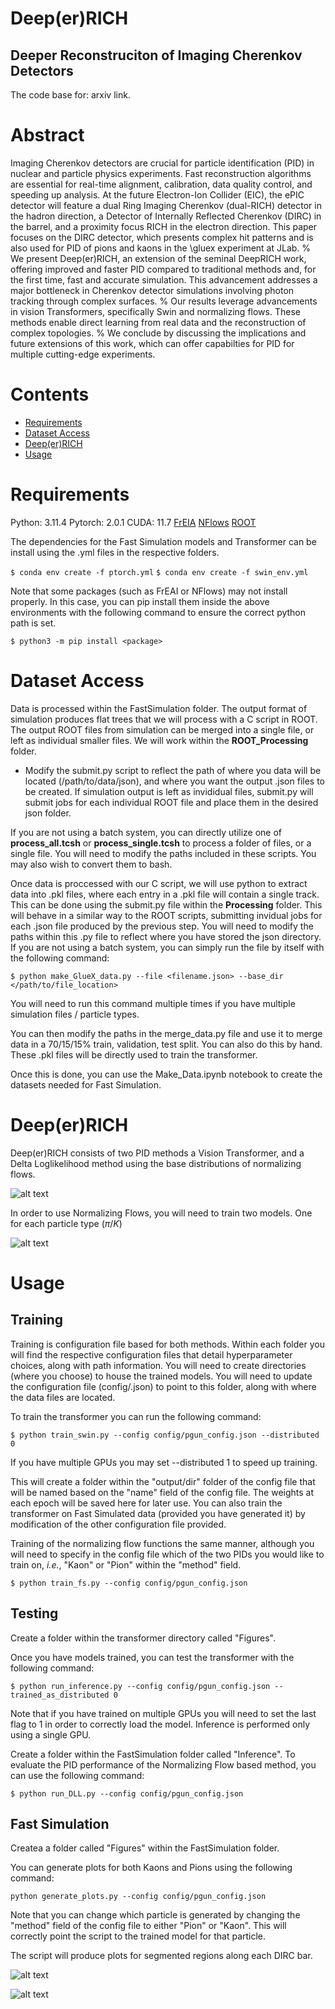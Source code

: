 # Deep(er)RICH

## Deeper Reconstruciton of Imaging Cherenkov Detectors


The code base for: arxiv link.


# Abstract 
Imaging Cherenkov detectors are crucial for particle identification (PID) in nuclear and particle physics experiments. Fast reconstruction algorithms are essential for real-time alignment, calibration, data quality control, and speeding up analysis. At the future Electron-Ion Collider (EIC), the ePIC detector will feature a dual Ring Imaging Cherenkov (dual-RICH) detector in the hadron direction, a Detector of Internally Reflected Cherenkov (DIRC) in the barrel, and a proximity focus RICH in the electron direction. This paper focuses on the DIRC detector, which presents complex hit patterns and is also used for PID of pions and kaons in the \gluex experiment at JLab.
%
We present Deep(er)RICH, an extension of the seminal DeepRICH work, offering improved and faster PID compared to traditional methods and, for the first time, fast and accurate simulation. This advancement addresses a major bottleneck in Cherenkov detector simulations involving photon tracking through complex surfaces.
%
Our results leverage advancements in vision Transformers, specifically Swin and normalizing flows. These methods enable direct learning from real data and the reconstruction of complex topologies.
%
We conclude by discussing the implications and future extensions of this work, which can offer capabilties for PID for multiple cutting-edge experiments. 

# Contents
- [Requirements](#Section-1)
- [Dataset Access](#Section-2)
- [Deep(er)RICH](#Section-3)
- [Usage](#Section-4)
    

# Requirements

Python:     3.11.4
Pytorch:    2.0.1
CUDA:       11.7
[FrEIA](https://github.com/vislearn/FrEIA)
[NFlows](https://github.com/bayesiains/nflows)
[ROOT](https://root.cern/install/)

The dependencies for the Fast Simulation models and Transformer can be install using the .yml files in the respective folders.

`$ conda env create -f ptorch.yml`
`$ conda env create -f swin_env.yml`

Note that some packages (such as FrEAI or NFlows) may not install properly. In this case, you can pip install them inside the above environments with the following command to ensure the correct python path is set.

`$ python3 -m pip install <package>`

# Dataset Access

Data is processed within the FastSimulation folder. The output format of simulation produces flat trees that we will process with a C script in ROOT. The output ROOT files from simulation can be merged into a single file, or left as individual smaller files. We will work within the **ROOT_Processing** folder.

- Modify the submit.py script to reflect the path of where you data will be located (/path/to/data/json), and where you want the output .json files to be created. If simulation output is left as invididual files, submit.py will submit jobs for each individual ROOT file and place them in the desired json folder.
 
If you are not using a batch system, you can directly utilize one of **process_all.tcsh** or **process_single.tcsh** to process a folder of files, or a single file. You will need to modify the paths included in these scripts. You may also wish to convert them to bash.

Once data is proccessed with our C script, we will use python to extract data into .pkl files, where each entry in a .pkl file will contain a single track. This can be done using the submit.py file within the **Processing** folder. This will behave in a similar way to the ROOT scripts, submitting invidual jobs for each .json file produced by the previous step. You will need to modify the paths within this .py file to reflect where you have stored the json directory. If you are not using a batch system, you can simply run the file by itself with the following command:

`$ python make_GlueX_data.py --file <filename.json> --base_dir </path/to/file_location>`

You will need to run this command multiple times if you have multiple simulation files / particle types.

You can then modify the paths in the merge_data.py file and use it to merge data in a 70/15/15% train, validation, test split. You can also do this by hand. These .pkl files will be directly used to train the transformer.

Once this is done, you can use the Make_Data.ipynb notebook to create the datasets needed for Fast Simulation.

# Deep(er)RICH

Deep(er)RICH consists of two PID methods a Vision Transformer, and a Delta Loglikelihood method using the base distributions of normalizing flows. 

![alt text](Transformer_Architecture.png)

In order to use Normalizing Flows, you will need to train two models. One for each particle type ($\pi / K$)

![alt text](DLL_FlowChart.png)

# Usage 

## Training 

Training is configuration file based for both methods. Within each folder you will find the respective configuration files that detail hyperparameter choices, along with path information. You will need to create directories (where you choose) to house the trained models. You will need to update the configuration file (config/<file>.json) to point to this folder, along with where the data files are located.
    
To train the transformer you can run the following command:
    
`$ python train_swin.py --config config/pgun_config.json --distributed 0`

If you have multiple GPUs you may set --distributed 1 to speed up training. 

This will create a folder within the "output/dir" folder of the config file that will be named based on the "name" field of the config file. The weights at each epoch will be saved here for later use. You can also train the transformer on Fast Simulated data (provided you have generated it) by modification of the other configuration file provided.

Training of the normalizing flow functions the same manner, although you will need to specify in the config file which of the two PIDs you would like to train on, *i.e.*, "Kaon" or "Pion" within the "method" field.

`$ python train_fs.py --config config/pgun_config.json`
    

## Testing

Create a folder within the transformer directory called "Figures".
    
Once you have models trained, you can test the transformer with the following command:
    
`$ python run_inference.py --config config/pgun_config.json --trained_as_distributed 0`

Note that if you have trained on multiple GPUs you will need to set the last flag to 1 in order to correctly load the model. Inference is performed only using a single GPU.

Create a folder within the FastSimulation folder called "Inference".
To evaluate the PID performance of the Normalizing Flow based method, you can use the following command:

`$ python run_DLL.py --config config/pgun_config.json`

## Fast Simulation
    
Createa a folder called "Figures" within the FastSimulation folder.
    
You can generate plots for both Kaons and Pions using the following command:
    
`python generate_plots.py --config config/pgun_config.json`
    
Note that you can change which particle is generated by changing the "method" field of the config file to either "Pion" or "Kaon". This will correctly point the script to the trained model for that particle.
    
The script will produce plots for segmented regions along each DIRC bar.
    
![alt text](Kaons_BarID10_x(0,10).png)
    
![alt text](Pions_BarID31_x(0,10).png)
